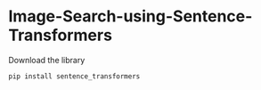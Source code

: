 # Image-Search-using-Sentence-Transformers

Download the library
```
pip install sentence_transformers
```
